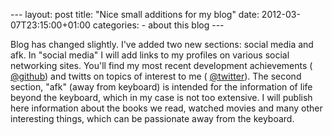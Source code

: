 --- layout: post title: "Nice small additions for my blog" date: 2012-03-07T23:15:00+01:00 categories: - about this blog ---

Blog has changed slightly. I've added two new sections: social media and afk. In "social media" I will add links to my profiles on various social networking sites. You'll find my most recent development achievements ( [@github](https://github.com/pietrushnic)) and twitts on topics of interest to me ( [@twitter](https://twitter.com/#!/pietrushnic)). The second section, "afk" (away from keyboard) is intended for the information of life beyond the keyboard, which in my case is not too extensive. I will publish here information about the books we read, watched movies and many other interesting things, which can be passionate away from the keyboard.
